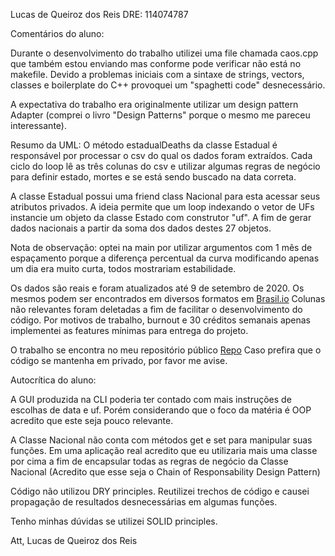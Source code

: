 Lucas de Queiroz dos Reis
DRE: 114074787

Comentários do aluno:

Durante o desenvolvimento do trabalho utilizei uma file chamada caos.cpp que também estou enviando mas conforme pode verificar não está no makefile. Devido a problemas iniciais com a sintaxe de strings, vectors, classes e boilerplate do C++ provoquei um "spaghetti code" desnecessário.

A expectativa do trabalho era originalmente utilizar um design pattern Adapter (comprei o livro "Design Patterns" porque o mesmo me pareceu interessante).

Resumo da UML:
O método estadualDeaths da classe Estadual é responsável por processar o csv do qual os dados foram extraídos. Cada ciclo do loop lê as três colunas do csv e utilizar algumas regras de negócio para definir estado, mortes e se está sendo buscado na data correta.

A classe Estadual possui uma friend class Nacional para esta acessar seus atributos privados. A ideia permite que um loop indexando o vetor de UFs instancie um objeto da classe Estado com construtor "uf". A fim de gerar dados nacionais a partir da soma dos dados destes 27 objetos.

Nota de observação: optei na main por utilizar argumentos com 1 mês de espaçamento porque a diferença percentual da curva modificando apenas um dia era muito curta, todos mostrariam estabilidade.

Os dados são reais e foram atualizados até 9 de setembro de 2020.
Os mesmos podem ser encontrados em diversos formatos em 
<a href="https://brasil.io/dataset/covid19/files/" target="_blank">Brasil.io</a>
Colunas não relevantes foram deletadas a fim de facilitar o desenvolvimento do código. Por motivos de trabalho, burnout e 30 créditos semanais apenas implementei as features mínimas para entrega do projeto.

O trabalho se encontra no meu repositório público
<a href="https://github.com/QIRoss/LingProgPLE2020-4/tree/master/Trabalho1" target="_blank">Repo</a>
Caso prefira que o código se mantenha em privado, por favor me avise.

Autocrítica do aluno:

A GUI produzida na CLI poderia ter contado com mais instruções de escolhas de data e uf. Porém considerando que o foco da matéria é OOP acredito que este seja pouco relevante.

A Classe Nacional não conta com métodos get e set para manipular suas funções. Em uma aplicação real acredito que eu utilizaria mais uma classe por cima a fim de encapsular todas as regras de negócio da Classe Nacional (Acredito que esse seja o Chain of Responsability Design Pattern)

Código não utilizou DRY principles. Reutilizei trechos de código e causei propagação de resultados desnecessárias em algumas funções.

Tenho minhas dúvidas se utilizei SOLID principles.

Att, Lucas de Queiroz dos Reis